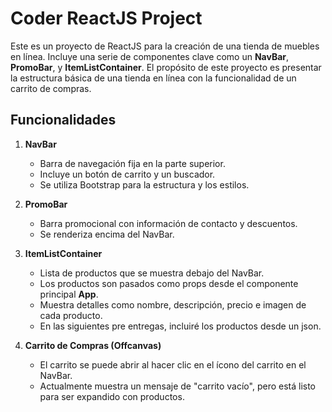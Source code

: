 # Coder ReactJS Project

Este es un proyecto de ReactJS para la creación de una tienda de muebles en línea. Incluye una serie de componentes clave como un **NavBar**, **PromoBar**, y **ItemListContainer**. El propósito de este proyecto es presentar la estructura básica de una tienda en línea con la funcionalidad de un carrito de compras.

## Funcionalidades

1. **NavBar**
   - Barra de navegación fija en la parte superior.
   - Incluye un botón de carrito y un buscador.
   - Se utiliza Bootstrap para la estructura y los estilos.

2. **PromoBar**
   - Barra promocional con información de contacto y descuentos.
   - Se renderiza encima del NavBar.

3. **ItemListContainer**
   - Lista de productos que se muestra debajo del NavBar.
   - Los productos son pasados como props desde el componente principal **App**.
   - Muestra detalles como nombre, descripción, precio e imagen de cada producto.
   - En las siguientes pre entregas, incluiré los productos desde un json.

4. **Carrito de Compras (Offcanvas)**
   - El carrito se puede abrir al hacer clic en el ícono del carrito en el NavBar.
   - Actualmente muestra un mensaje de "carrito vacío", pero está listo para ser expandido con productos.
